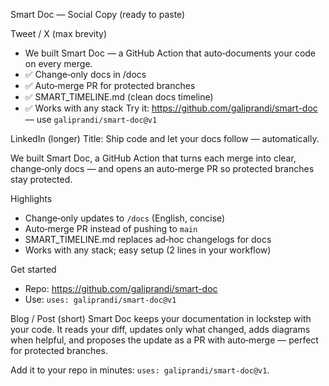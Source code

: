 Smart Doc — Social Copy (ready to paste)

Tweet / X (max brevity)
- We built Smart Doc — a GitHub Action that auto‑documents your code on every merge.
- ✅ Change‑only docs in /docs
- ✅ Auto‑merge PR for protected branches
- ✅ SMART_TIMELINE.md (clean docs timeline)
- ✅ Works with any stack
Try it: https://github.com/galiprandi/smart-doc — use `galiprandi/smart-doc@v1`

LinkedIn (longer)
Title: Ship code and let your docs follow — automatically.

We built Smart Doc, a GitHub Action that turns each merge into clear, change‑only docs — and opens an auto‑merge PR so protected branches stay protected.

Highlights
- Change‑only updates to `/docs` (English, concise)
- Auto‑merge PR instead of pushing to `main`
- SMART_TIMELINE.md replaces ad‑hoc changelogs for docs
- Works with any stack; easy setup (2 lines in your workflow)

Get started
- Repo: https://github.com/galiprandi/smart-doc
- Use: `uses: galiprandi/smart-doc@v1`

Blog / Post (short)
Smart Doc keeps your documentation in lockstep with your code. It reads your diff, updates only what changed, adds diagrams when helpful, and proposes the update as a PR with auto‑merge — perfect for protected branches.

Add it to your repo in minutes: `uses: galiprandi/smart-doc@v1`.

